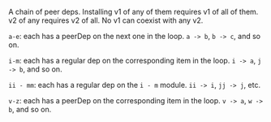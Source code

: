 A chain of peer deps.  Installing v1 of any of them requires v1 of all of
them.  v2 of any requires v2 of all.  No v1 can coexist with any v2.

`a-e`: each has a peerDep on the next one in the loop.  `a -> b`, `b -> c`,
and so on.

`i-m`: each has a regular dep on the corresponding item in the loop.  `i ->
a`, `j -> b`, and so on.

`ii - mm`: each has a regular dep on the `i - m` module.  `ii -> i`, `jj ->
j`, etc.

`v-z`: each has a peerDep on the corresponding item in the loop.  `v ->
a`, `w -> b`, and so on.
